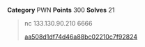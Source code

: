 **Category** PWN
**Points** 300
**Solves** 21

> nc 133.130.90.210 6666
>
> [aa508d1df74d46a88bc02210c7f92824](./aa508d1df74d46a88bc02210c7f92824)
